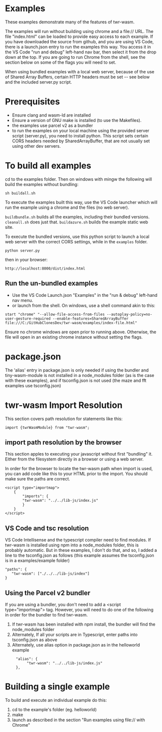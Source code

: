 # Examples
These examples demonstrate many of the features of twr-wasm.

The examples will run without building using chrome and a file:// URL.  The file "index.html" can be loaded to provide easy access to each example.  If you have downloaded the source from github, and you are using VS Code, there is a launch.json entry to run the examples this way.  You access it in the VS Code "run and debug" left-hand nav bar, then select it from the drop down at the top.  If you are going to run Chrome from the shell, see the section below on some of the flags you will need to set.

When using bundled examples with a local web server, because of the use of Shared Array Buffers, certain HTTP headers must be set -- see below and the included server.py script.

# Prerequisites
   - Ensure clang and wasm-ld are installed
   - Ensure a version of GNU make is installed (to use the Makefiles).  
   - the examples use parcel v2 as a bundler 
   - to run the examples on your local machine using the provided server script (server.py), you need to install python.  This script sets certain CORS headers needed by SharedArrayBuffer, that are not usually set using other dev servers.

# To build all examples
cd to the examples folder.  Then on windows with mingw the following will build the examples without bundling:
~~~
sh buildall.sh
~~~

To execute the examples built this way, use the VS Code launcher which will run the example using a chrome and the files (no web server).

 `buildbundle.sh` builds all the examples, including their bundled versions.  `cleanall.sh` does just that. `buildazure.sh` builds the example static web site.

To execute the bundled versions, use this python script to launch a local web server with the correct CORS settings,  while in the `examples` folder.
~~~
python server.py
~~~
then in your browser:
~~~
http://localhost:8000/dist/index.html
~~~

## Run the un-bundled examples

- Use the VS Code Launch.json "Examples" in the "run & debug" left-hand nav menu.
- or launch from the shell.  On windows, use a shell command akin to this:

~~~
start "chrome" "--allow-file-access-from-files --autoplay-policy=no-user-gesture-required --enable-features=SharedArrayBuffer file:///C:/GitHubClonesDev/twr-wasm/examples/index-file.html"
~~~

Ensure no chrome windows are open prior to running above.  Otherwise, the file will open in an existing chrome instance without setting the flags.

# package.json
The 'alias' entry in package.json is only needed if using the bundler and tiny-wasm-module is not installed in a node_modules folder (as is the case with these examples), and if tsconfig.json is not used (the maze and fft examples use tsconfig.json)

# twr-wasm Import Resolution
This section covers path resolution for statements like this:
~~~
import {twrWasmModule} from "twr-wasm";
~~~

## import path resolution by the browser
This section apples to executing your javascript without first "bundling" it.  Either from the filesystem directly in a browser or using a web server. 

In order for the browser to locate the twr-wasm path when import is used,  you can add code like this to your HTML prior to the import.  You should make sure the paths are correct.
~~~
<script type="importmap">
    {
        "imports": {
        "twr-wasm": "../../lib-js/index.js"
        }
    }
</script>
~~~

## VS Code and tsc resolution
VS Code Intellisense and the typescript compiler need to find modules.  If twr-wasm is installed using npm into a node_modules folder, this is probably automatic.  But in these examples, I don't do that, and so, I added a line to the tsconfig.json as follows (this example assumes the tsconfig.json is in a examples/example folder)
~~~
"paths": {
   "twr-wasm": ["./../../lib-js/index"]
}
~~~

## Using the Parcel v2 bundler
If you are using a bundler, you don't need to add a \<script type="importmap"> tag.  However, you will need to do one of the following in order for the bundler to find twr-wasm.

1. If twr-wasm has been installed with npm install, the bundler will find the node_modules folder
2. Alternately, If all your scripts are in Typescript, enter paths into tsconfig.json as above
3. Alternately, use alias option in package.json as in the helloworld example
~~~
     "alias": {
          "twr-wasm": "../../lib-js/index.js"
     },
~~~

# Building a single example
To build and execute an individual example do this:
1. cd to the example's folder (eg. helloworld)
2. make
3. launch as described in the section "Run examples using file:// with Chrome"



